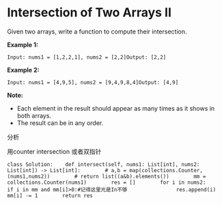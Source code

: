 # Intersection of Two Arrays II

Given two arrays, write a function to compute their intersection.

**Example 1:**

```text
Input: nums1 = [1,2,2,1], nums2 = [2,2]Output: [2,2]
```

**Example 2:**

```text
Input: nums1 = [4,9,5], nums2 = [9,4,9,8,4]Output: [4,9]
```

**Note:**

* Each element in the result should appear as many times as it shows in both arrays.
* The result can be in any order.

分析

用counter intersection 或者双指针

```text
class Solution:    def intersect(self, nums1: List[int], nums2: List[int]) -> List[int]:        # a,b = map(collections.Counter,(nums1,nums2))        # return list((a&b).elements())        mm = collections.Counter(nums1)        res = []        for i in nums2:            if i in mm and mm[i]>0:#记得这里光是In不够                res.append(i)                mm[i] -= 1        return res
```

